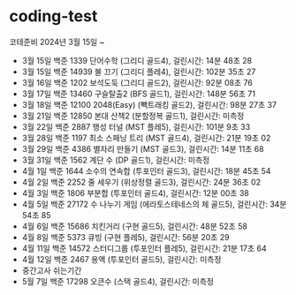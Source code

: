 
# coding-test
코테준비 2024년 3월 15일 ~

- 3월 15일 백준 1339 단어수학 (그리디 골드4), 걸린시간: 14분 48초 28
- 3월 15일 백준 14939 불 끄기 (그리디 플레4), 걸린시간: 102분 35초 27
- 3월 16일 백준 1202 보석도둑 (그리디 골드2), 걸린시간: 92분 08초 76
- 3월 17일 백준 13460 구슬탈출2 (BFS 골드1), 걸린시간: 148분 56초 71
- 3월 18일 백준 12100 2048(Easy) (빽트래킹 골드2), 걸린시간: 98분 27초 37
- 3월 21일 백준 12850 본대 산책2 (분할정복 골드1), 걸린시간: 미측정
- 3월 22일 백준 2887 행성 터널 (MST 플레5), 걸린시간: 101분 9초 33
- 3월 28일 백준 1197 최소 스패닝 트리 (MST 골드4), 걸린시간: 21분 19초 02
- 3월 29일 백준 4386 별자리 만들기 (MST 골드3), 걸린시간: 14분 11초 68
- 3월 31일 백준 1562 계단 수 (DP 골드1), 걸린시간: 미측정
- 4월 1일 백준 1644 소수의 연속합 (투포인터 골드3), 걸린시간: 18분 45초 54
- 4월 2일 백준 2252 줄 세우기 (위상정렬 골드3), 걸린시간: 24분 36초 02
- 4월 3일 백준 1806 부분합 (투포인터 골드4), 걸린시간: 12분 00초 38
- 4월 5일 백준 27172 수 나누기 게임 (에라토스테네스의 체 골드5), 걸린시간: 34분 54초 85
- 4월 6일 백준 15686 치킨거리 (구현 골드5), 걸린시간: 48분 52초 58
- 4월 8일 백준 5373 큐빙 (구현 플레5), 걸린시간: 56분 20초 29
- 4월 11일 백준 14572 스터디그룹 (투포인터 플레5), 걸린시간: 21분 17초 64
- 4월 12일 백준 2467 용액 (투포인터 골드5), 걸린시간: 미측정
- 중간고사 쉬는기간
- 5월 7일 백준 17298 오큰수 (스택 골드4), 걸린시간: 미측정

